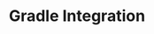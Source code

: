 ---
title: Gradle Integration
menu_title: Gradle
position: 2.1
parameters:
  - name: 
    content: 
content_markdown: |-
  [dashboardlink]: https://app.inapptics.com/dashboard

  ##### Step 1:
  Open `build.gradle` for your app's module.
  
  ---
  
  ##### Step 2:
  Add the `implementation 'com.inapptics.sdk:android-sdk:0.9'` dependency in your `build.gradle`:
  ``` groovy
  dependencies {
    implementation 'com.inapptics.sdk:android-sdk:0.9'
    ...
  }
  ```
  
  ---
  
  ##### Step 3:
  Click on `Sync Now`.

  ---

  ##### Step 4:
  Finally, initialize Inapptics in `onCreate` method in one of 2 classes:

  A. Your custom Application subclass:

  ---
  ``` java
  import android.app.Application;

  import com.inapptics.sdk.Inapptics;

  public class MyCustomApplication extends Application {

    @Override
    public void onCreate() {
      super.onCreate();
      Inapptics.letsGo("YOUR_APP_TOKEN", this);
    }
  }
  ```
  {: .code-group-start title="Java" }

  ``` kotlin
  import android.app.Application
  
  import com.inapptics.sdk.Inapptics

  class MyCustomApplication : Application() {

      override fun onCreate() {
          super.onCreate()
          Inapptics.letsGo("YOUR_APP_TOKEN", this)
      }
  }
  ```
  {: .code-group title="Kotlin" }

  B. Your main/entry Activity:

  ---
  ``` java
  import android.app.Activity;
  import android.os.Bundle;

  import com.inapptics.sdk.Inapptics;

  public class MyMainActivity extends Activity {

    @Override
    protected void onCreate(Bundle savedInstanceState) {

      Inapptics.letsGo("YOUR_APP_TOKEN", this);

      super.onCreate(savedInstanceState);
      setContentView(R.layout.activity_main);
    }
  }
  ```
  {: .code-group-start title="Java" }

  ``` kotlin
  import android.app.Activity
  import android.os.Bundle

  import com.inapptics.sdk.Inapptics

  class MyMainActivity : Activity() {

      override fun onCreate(savedInstanceState: Bundle?) {

          Inapptics.letsGo("YOUR_APP_TOKEN", this)

          super.onCreate(savedInstanceState)
          setContentView(R.layout.activity_main)
      }
  }
  ```
  {: .code-group title="Kotlin" }

  ---

  Congratulations! **Inapptics** is now integrated into your project target. Perform a session on your app, press the home button and the data will appear on your [Dashboard][dashboardlink]{:target="_blank"} within less than a minute.
  {: .success }
---